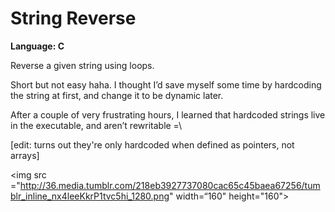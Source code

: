 # String Reverse
<strong>Language: C</strong>

Reverse a given string using loops.

Short but not easy haha. I thought I’d save myself some time by hardcoding the string at first, and change it to be dynamic later. 

After a couple of very frustrating hours, I learned that hardcoded strings live in the executable, and aren’t rewritable =\

[edit: turns out they're only hardcoded when defined as pointers, not arrays]

<img src ="http://36.media.tumblr.com/218eb3927737080cac65c45baea67256/tumblr_inline_nx4leeKkrP1tvc5hi_1280.png" width=“160" height="160">
